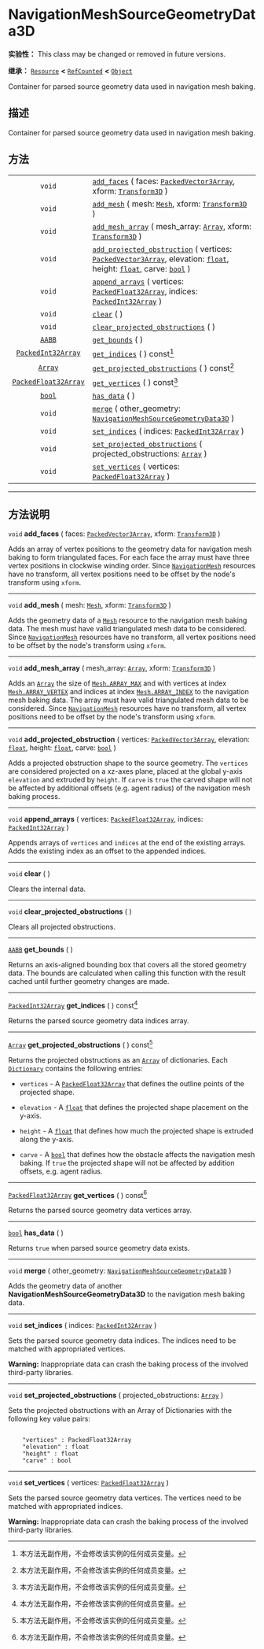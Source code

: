 <!-- ⚠ 请勿编辑本文件 ⚠ -->
<!-- 本文档使用脚本从 WeDot 引擎源码仓库生成。 -->
<!-- 生成脚本：https://github.com/WeDot-Engine/WeDot/tree/master/doc/tools/make_md.py； -->
<!-- 原文件：https://github.com/WeDot-Engine/WeDot/tree/master/doc/classes/NavigationMeshSourceGeometryData3D.xml。 -->

<div id="_class_navigationmeshsourcegeometrydata3d"></div>

# NavigationMeshSourceGeometryData3D

**实验性：** This class may be changed or removed in future versions.

**继承：** [`Resource`](class_resource.md) **<** [`RefCounted`](class_refcounted.md) **<** [`Object`](class_object.md)

Container for parsed source geometry data used in navigation mesh baking.

## 描述

Container for parsed source geometry data used in navigation mesh baking.

## 方法

|||
|:-:|:--|
| `void`                                              | [`add_faces`](class_navigationmeshsourcegeometrydata3d.md#class_navigationmeshsourcegeometrydata3d_method_add_faces) ( faces: [`PackedVector3Array`](class_packedvector3array.md), xform: [`Transform3D`](class_transform3d.md) )                                                                                               |
| `void`                                              | [`add_mesh`](class_navigationmeshsourcegeometrydata3d.md#class_navigationmeshsourcegeometrydata3d_method_add_mesh) ( mesh: [`Mesh`](class_mesh.md), xform: [`Transform3D`](class_transform3d.md) )                                                                                                                              |
| `void`                                              | [`add_mesh_array`](class_navigationmeshsourcegeometrydata3d.md#class_navigationmeshsourcegeometrydata3d_method_add_mesh_array) ( mesh_array: [`Array`](class_array.md), xform: [`Transform3D`](class_transform3d.md) )                                                                                                          |
| `void`                                              | [`add_projected_obstruction`](class_navigationmeshsourcegeometrydata3d.md#class_navigationmeshsourcegeometrydata3d_method_add_projected_obstruction) ( vertices: [`PackedVector3Array`](class_packedvector3array.md), elevation: [`float`](class_float.md), height: [`float`](class_float.md), carve: [`bool`](class_bool.md) ) |
| `void`                                              | [`append_arrays`](class_navigationmeshsourcegeometrydata3d.md#class_navigationmeshsourcegeometrydata3d_method_append_arrays) ( vertices: [`PackedFloat32Array`](class_packedfloat32array.md), indices: [`PackedInt32Array`](class_packedint32array.md) )                                                                        |
| `void`                                              | [`clear`](class_navigationmeshsourcegeometrydata3d.md#class_navigationmeshsourcegeometrydata3d_method_clear) ( )                                                                                                                                                                                                                |
| `void`                                              | [`clear_projected_obstructions`](class_navigationmeshsourcegeometrydata3d.md#class_navigationmeshsourcegeometrydata3d_method_clear_projected_obstructions) ( )                                                                                                                                                                  |
| [`AABB`](class_aabb.md)                             | [`get_bounds`](class_navigationmeshsourcegeometrydata3d.md#class_navigationmeshsourcegeometrydata3d_method_get_bounds) ( )                                                                                                                                                                                                      |
| [`PackedInt32Array`](class_packedint32array.md)     | [`get_indices`](class_navigationmeshsourcegeometrydata3d.md#class_navigationmeshsourcegeometrydata3d_method_get_indices) ( ) const[^const]                                                                                                                                                                                      |
| [`Array`](class_array.md)                           | [`get_projected_obstructions`](class_navigationmeshsourcegeometrydata3d.md#class_navigationmeshsourcegeometrydata3d_method_get_projected_obstructions) ( ) const[^const]                                                                                                                                                        |
| [`PackedFloat32Array`](class_packedfloat32array.md) | [`get_vertices`](class_navigationmeshsourcegeometrydata3d.md#class_navigationmeshsourcegeometrydata3d_method_get_vertices) ( ) const[^const]                                                                                                                                                                                    |
| [`bool`](class_bool.md)                             | [`has_data`](class_navigationmeshsourcegeometrydata3d.md#class_navigationmeshsourcegeometrydata3d_method_has_data) ( )                                                                                                                                                                                                          |
| `void`                                              | [`merge`](class_navigationmeshsourcegeometrydata3d.md#class_navigationmeshsourcegeometrydata3d_method_merge) ( other_geometry: [`NavigationMeshSourceGeometryData3D`](class_navigationmeshsourcegeometrydata3d.md) )                                                                                                            |
| `void`                                              | [`set_indices`](class_navigationmeshsourcegeometrydata3d.md#class_navigationmeshsourcegeometrydata3d_method_set_indices) ( indices: [`PackedInt32Array`](class_packedint32array.md) )                                                                                                                                           |
| `void`                                              | [`set_projected_obstructions`](class_navigationmeshsourcegeometrydata3d.md#class_navigationmeshsourcegeometrydata3d_method_set_projected_obstructions) ( projected_obstructions: [`Array`](class_array.md) )                                                                                                                    |
| `void`                                              | [`set_vertices`](class_navigationmeshsourcegeometrydata3d.md#class_navigationmeshsourcegeometrydata3d_method_set_vertices) ( vertices: [`PackedFloat32Array`](class_packedfloat32array.md) )                                                                                                                                    |

<!-- rst-class:: classref-section-separator -->

---

## 方法说明

<div id="_class_navigationmeshsourcegeometrydata3d_method_add_faces"></div>

`void` **add_faces** ( faces: [`PackedVector3Array`](class_packedvector3array.md), xform: [`Transform3D`](class_transform3d.md) )<div id="class_navigationmeshsourcegeometrydata3d_method_add_faces"></div>

Adds an array of vertex positions to the geometry data for navigation mesh baking to form triangulated faces. For each face the array must have three vertex positions in clockwise winding order. Since [`NavigationMesh`](class_navigationmesh.md) resources have no transform, all vertex positions need to be offset by the node's transform using `xform`.

<!-- rst-class:: classref-item-separator -->

---

<div id="_class_navigationmeshsourcegeometrydata3d_method_add_mesh"></div>

`void` **add_mesh** ( mesh: [`Mesh`](class_mesh.md), xform: [`Transform3D`](class_transform3d.md) )<div id="class_navigationmeshsourcegeometrydata3d_method_add_mesh"></div>

Adds the geometry data of a [`Mesh`](class_mesh.md) resource to the navigation mesh baking data. The mesh must have valid triangulated mesh data to be considered. Since [`NavigationMesh`](class_navigationmesh.md) resources have no transform, all vertex positions need to be offset by the node's transform using `xform`.

<!-- rst-class:: classref-item-separator -->

---

<div id="_class_navigationmeshsourcegeometrydata3d_method_add_mesh_array"></div>

`void` **add_mesh_array** ( mesh_array: [`Array`](class_array.md), xform: [`Transform3D`](class_transform3d.md) )<div id="class_navigationmeshsourcegeometrydata3d_method_add_mesh_array"></div>

Adds an [`Array`](class_array.md) the size of [`Mesh.ARRAY_MAX`](class_mesh.md#class_mesh_constant_array_max) and with vertices at index [`Mesh.ARRAY_VERTEX`](class_mesh.md#class_mesh_constant_array_vertex) and indices at index [`Mesh.ARRAY_INDEX`](class_mesh.md#class_mesh_constant_array_index) to the navigation mesh baking data. The array must have valid triangulated mesh data to be considered. Since [`NavigationMesh`](class_navigationmesh.md) resources have no transform, all vertex positions need to be offset by the node's transform using `xform`.

<!-- rst-class:: classref-item-separator -->

---

<div id="_class_navigationmeshsourcegeometrydata3d_method_add_projected_obstruction"></div>

`void` **add_projected_obstruction** ( vertices: [`PackedVector3Array`](class_packedvector3array.md), elevation: [`float`](class_float.md), height: [`float`](class_float.md), carve: [`bool`](class_bool.md) )<div id="class_navigationmeshsourcegeometrydata3d_method_add_projected_obstruction"></div>

Adds a projected obstruction shape to the source geometry. The `vertices` are considered projected on a xz-axes plane, placed at the global y-axis `elevation` and extruded by `height`. If `carve` is `true` the carved shape will not be affected by additional offsets (e.g. agent radius) of the navigation mesh baking process.

<!-- rst-class:: classref-item-separator -->

---

<div id="_class_navigationmeshsourcegeometrydata3d_method_append_arrays"></div>

`void` **append_arrays** ( vertices: [`PackedFloat32Array`](class_packedfloat32array.md), indices: [`PackedInt32Array`](class_packedint32array.md) )<div id="class_navigationmeshsourcegeometrydata3d_method_append_arrays"></div>

Appends arrays of `vertices` and `indices` at the end of the existing arrays. Adds the existing index as an offset to the appended indices.

<!-- rst-class:: classref-item-separator -->

---

<div id="_class_navigationmeshsourcegeometrydata3d_method_clear"></div>

`void` **clear** ( )<div id="class_navigationmeshsourcegeometrydata3d_method_clear"></div>

Clears the internal data.

<!-- rst-class:: classref-item-separator -->

---

<div id="_class_navigationmeshsourcegeometrydata3d_method_clear_projected_obstructions"></div>

`void` **clear_projected_obstructions** ( )<div id="class_navigationmeshsourcegeometrydata3d_method_clear_projected_obstructions"></div>

Clears all projected obstructions.

<!-- rst-class:: classref-item-separator -->

---

<div id="_class_navigationmeshsourcegeometrydata3d_method_get_bounds"></div>

[`AABB`](class_aabb.md) **get_bounds** ( )<div id="class_navigationmeshsourcegeometrydata3d_method_get_bounds"></div>

Returns an axis-aligned bounding box that covers all the stored geometry data. The bounds are calculated when calling this function with the result cached until further geometry changes are made.

<!-- rst-class:: classref-item-separator -->

---

<div id="_class_navigationmeshsourcegeometrydata3d_method_get_indices"></div>

[`PackedInt32Array`](class_packedint32array.md) **get_indices** ( ) const[^const]<div id="class_navigationmeshsourcegeometrydata3d_method_get_indices"></div>

Returns the parsed source geometry data indices array.

<!-- rst-class:: classref-item-separator -->

---

<div id="_class_navigationmeshsourcegeometrydata3d_method_get_projected_obstructions"></div>

[`Array`](class_array.md) **get_projected_obstructions** ( ) const[^const]<div id="class_navigationmeshsourcegeometrydata3d_method_get_projected_obstructions"></div>

Returns the projected obstructions as an [`Array`](class_array.md) of dictionaries. Each [`Dictionary`](class_dictionary.md) contains the following entries:

- `vertices` - A [`PackedFloat32Array`](class_packedfloat32array.md) that defines the outline points of the projected shape.

- `elevation` - A [`float`](class_float.md) that defines the projected shape placement on the y-axis.

- `height` - A [`float`](class_float.md) that defines how much the projected shape is extruded along the y-axis.

- `carve` - A [`bool`](class_bool.md) that defines how the obstacle affects the navigation mesh baking. If `true` the projected shape will not be affected by addition offsets, e.g. agent radius.

<!-- rst-class:: classref-item-separator -->

---

<div id="_class_navigationmeshsourcegeometrydata3d_method_get_vertices"></div>

[`PackedFloat32Array`](class_packedfloat32array.md) **get_vertices** ( ) const[^const]<div id="class_navigationmeshsourcegeometrydata3d_method_get_vertices"></div>

Returns the parsed source geometry data vertices array.

<!-- rst-class:: classref-item-separator -->

---

<div id="_class_navigationmeshsourcegeometrydata3d_method_has_data"></div>

[`bool`](class_bool.md) **has_data** ( )<div id="class_navigationmeshsourcegeometrydata3d_method_has_data"></div>

Returns `true` when parsed source geometry data exists.

<!-- rst-class:: classref-item-separator -->

---

<div id="_class_navigationmeshsourcegeometrydata3d_method_merge"></div>

`void` **merge** ( other_geometry: [`NavigationMeshSourceGeometryData3D`](class_navigationmeshsourcegeometrydata3d.md) )<div id="class_navigationmeshsourcegeometrydata3d_method_merge"></div>

Adds the geometry data of another **NavigationMeshSourceGeometryData3D** to the navigation mesh baking data.

<!-- rst-class:: classref-item-separator -->

---

<div id="_class_navigationmeshsourcegeometrydata3d_method_set_indices"></div>

`void` **set_indices** ( indices: [`PackedInt32Array`](class_packedint32array.md) )<div id="class_navigationmeshsourcegeometrydata3d_method_set_indices"></div>

Sets the parsed source geometry data indices. The indices need to be matched with appropriated vertices.

 **Warning:** Inappropriate data can crash the baking process of the involved third-party libraries.

<!-- rst-class:: classref-item-separator -->

---

<div id="_class_navigationmeshsourcegeometrydata3d_method_set_projected_obstructions"></div>

`void` **set_projected_obstructions** ( projected_obstructions: [`Array`](class_array.md) )<div id="class_navigationmeshsourcegeometrydata3d_method_set_projected_obstructions"></div>

Sets the projected obstructions with an Array of Dictionaries with the following key value pairs:



```gdscript

    "vertices" : PackedFloat32Array
    "elevation" : float
    "height" : float
    "carve" : bool
```





<!-- rst-class:: classref-item-separator -->

---

<div id="_class_navigationmeshsourcegeometrydata3d_method_set_vertices"></div>

`void` **set_vertices** ( vertices: [`PackedFloat32Array`](class_packedfloat32array.md) )<div id="class_navigationmeshsourcegeometrydata3d_method_set_vertices"></div>

Sets the parsed source geometry data vertices. The vertices need to be matched with appropriated indices.

 **Warning:** Inappropriate data can crash the baking process of the involved third-party libraries.

[^virtual]: 本方法通常需要用户覆盖才能生效。
[^const]: 本方法无副作用，不会修改该实例的任何成员变量。
[^vararg]: 本方法除了能接受在此处描述的参数外，还能够继续接受任意数量的参数。
[^constructor]: 本方法用于构造某个类型。
[^static]: 调用本方法无需实例，可直接使用类名进行调用。
[^operator]: 本方法描述的是使用本类型作为左操作数的有效运算符。
[^bitfield]: 这个值是由下列位标志构成位掩码的整数。
[^void]: 无返回值。

